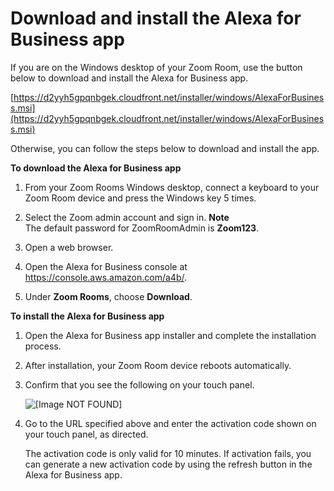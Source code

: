 # Download and install the Alexa for Business app<a name="zoom-app"></a>

If you are on the Windows desktop of your Zoom Room, use the button below to download and install the Alexa for Business app\.

 [https://d2yyh5gpqnbgek.cloudfront.net/installer/windows/AlexaForBusiness.msi](https://d2yyh5gpqnbgek.cloudfront.net/installer/windows/AlexaForBusiness.msi) 

Otherwise, you can follow the steps below to download and install the app\.

**To download the Alexa for Business app**

1. From your Zoom Rooms Windows desktop, connect a keyboard to your Zoom Room device and press the Windows key 5 times\.

1. Select the Zoom admin account and sign in\.
**Note**  
The default password for ZoomRoomAdmin is **Zoom123**\.

1. Open a web browser\.

1. Open the Alexa for Business console at [https://console\.aws\.amazon\.com/a4b/](https://console.aws.amazon.com/a4b/)\.

1. Under **Zoom Rooms**, choose **Download**\.

**To install the Alexa for Business app**

1. Open the Alexa for Business app installer and complete the installation process\. 

1. After installation, your Zoom Room device reboots automatically\.

1. Confirm that you see the following on your touch panel\. 

    ![\[Image NOT FOUND\]](http://docs.aws.amazon.com/a4b/latest/ag/images/a4b-app.png) 

1. Go to the URL specified above and enter the activation code shown on your touch panel, as directed\.

   The activation code is only valid for 10 minutes\. If activation fails, you can generate a new activation code by using the refresh button in the Alexa for Business app\. 